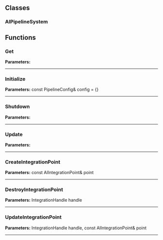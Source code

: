 
## Classes

### AIPipelineSystem




## Functions

### Get



**Parameters:** 

---

### Initialize



**Parameters:** const PipelineConfig& config = {}

---

### Shutdown



**Parameters:** 

---

### Update



**Parameters:** 

---

### CreateIntegrationPoint



**Parameters:** const AIIntegrationPoint& point

---

### DestroyIntegrationPoint



**Parameters:** IntegrationHandle handle

---

### UpdateIntegrationPoint



**Parameters:** IntegrationHandle handle, const AIIntegrationPoint& point

---
